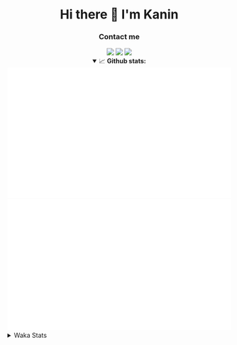 <div align="center">
 <h1>Hi there 👋 I'm Kanin</h1>
 <h3>Contact me</h3>
 <a href="mailto:im@kanin.dev"><img src="https://img.shields.io/badge/gmail-%23D14836.svg?&style=for-the-badge&logo=gmail&logoColor=white"/></a>
 <a href="https://twitter.com/KaninDev"><img src="https://img.shields.io/badge/twitter-%231DA1F2.svg?&style=for-the-badge&logo=twitter&logoColor=white"/></a>
 <a href="https://www.linkedin.com/in/KaninDev"><img src="https://img.shields.io/badge/linkedin-%230077B5.svg?&style=for-the-badge&logo=linkedin&logoColor=white"/></a>
<details open>
  <summary>📈 <b>Github stats:</b></summary>
  <img src="https://github.com/Kanin/Kanin/blob/master/scripts/GitHubStats/generated/overview.svg"/>
  <img src="https://github.com/Kanin/Kanin/blob/master/scripts/GitHubStats/generated/languages.svg"/>
</details>
</div>

<details>
 <summary>Waka Stats</summary>

<!--START_SECTION:waka-->
![Code Time](http://img.shields.io/badge/Code%20Time-1%2C853%20hrs%2014%20mins-blue)

![Profile Views](http://img.shields.io/badge/Profile%20Views-61-blue)

![Lines of code](https://img.shields.io/badge/From%20Hello%20World%20I%27ve%20Written-21%20Thousand%20lines%20of%20code-blue)

**🐱 My GitHub Data** 

> 🏆 237 Contributions in the Year 2022
 > 
> 📦 85.6 kB Used in GitHub's Storage 
 > 
> 🚫 Not Opted to Hire
 > 
> 📜 14 Public Repositories 
 > 
> 🔑 9 Private Repositories  
 > 
**I'm a Night 🦉** 

```text
🌞 Morning    96 commits     ████░░░░░░░░░░░░░░░░░░░░░   16.47% 
🌆 Daytime    159 commits    ██████░░░░░░░░░░░░░░░░░░░   27.27% 
🌃 Evening    202 commits    ████████░░░░░░░░░░░░░░░░░   34.65% 
🌙 Night      126 commits    █████░░░░░░░░░░░░░░░░░░░░   21.61%

```
📅 **I'm Most Productive on Sunday** 

```text
Monday       88 commits     ███░░░░░░░░░░░░░░░░░░░░░░   15.09% 
Tuesday      61 commits     ██░░░░░░░░░░░░░░░░░░░░░░░   10.46% 
Wednesday    84 commits     ███░░░░░░░░░░░░░░░░░░░░░░   14.41% 
Thursday     92 commits     ████░░░░░░░░░░░░░░░░░░░░░   15.78% 
Friday       62 commits     ██░░░░░░░░░░░░░░░░░░░░░░░   10.63% 
Saturday     91 commits     ████░░░░░░░░░░░░░░░░░░░░░   15.61% 
Sunday       105 commits    ████░░░░░░░░░░░░░░░░░░░░░   18.01%

```


📊 **This Week I Spent My Time On** 

```text
⌚︎ Time Zone: America/New_York

💬 Programming Languages: 
No Activity Tracked This Week

🔥 Editors: 
No Activity Tracked This Week

🐱‍💻 Projects: 
No Activity Tracked This Week

💻 Operating System: 
No Activity Tracked This Week

```

**I Mostly Code in Python** 

```text
Python                   23 repos            ███████████████████░░░░░░   76.67% 
JavaScript               3 repos             ██░░░░░░░░░░░░░░░░░░░░░░░   10.0% 
Java                     2 repos             █░░░░░░░░░░░░░░░░░░░░░░░░   6.67% 
Kotlin                   1 repo              ░░░░░░░░░░░░░░░░░░░░░░░░░   3.33% 
HTML                     1 repo              ░░░░░░░░░░░░░░░░░░░░░░░░░   3.33%

```


**Timeline**

![Chart not found](https://raw.githubusercontent.com/Kanin/Kanin/master/charts/bar_graph.png) 


 Last Updated on 15/03/2022 14:08:06 UTC
<!--END_SECTION:waka-->
</details>
